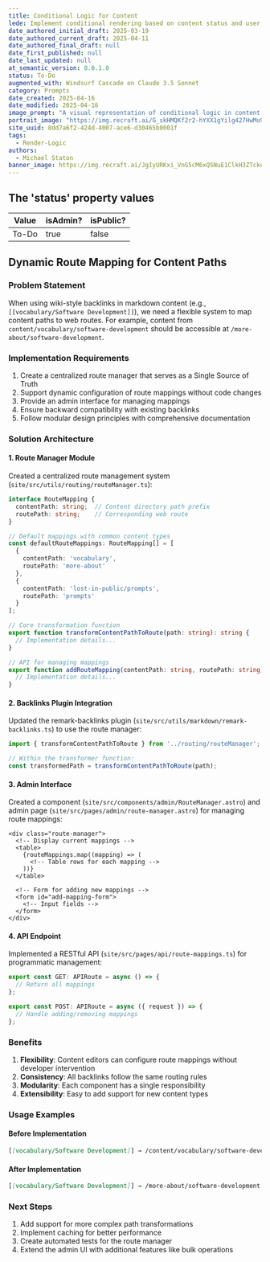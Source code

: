 ```yaml
---
title: Conditional Logic for Content
lede: Implement conditional rendering based on content status and user roles
date_authored_initial_draft: 2025-03-19
date_authored_current_draft: 2025-04-11
date_authored_final_draft: null
date_first_published: null
date_last_updated: null
at_semantic_version: 0.0.1.0
status: To-Do
augmented_with: Windsurf Cascade on Claude 3.5 Sonnet
category: Prompts
date_created: 2025-04-16
date_modified: 2025-04-16
image_prompt: "A visual representation of conditional logic in content rendering, featuring flowcharts, branching arrows, and code snippets. The scene conveys dynamic decision-making, modularity, and the adaptability of digital content systems."
portrait_image: "https://img.recraft.ai/G_skHMQKf2r2-hYXX1gYilg427HwMu9D25b3grAHW7w/rs:fit:1024:1820:0/raw:1/plain/abs://external/images/5ea9280a-7dc4-4d2a-9cb4-40e1fa8738fd"
site_uuid: 8dd7a6f2-424d-4007-ace6-d30465b0001f
tags:
  - Render-Logic
authors:
  - Michael Staton
banner_image: https://img.recraft.ai/JgIyURKxi_VnG5cM6xQSNuE1ClkH3ZTckuGvevkfJFk/rs:fit:1024:2048:0/raw:1/plain/abs://external/images/ca73a923-6834-4092-879c-24da549097a7
---
```


## The 'status' property values

| Value | isAdmin? | isPublic? |
| ----- | -------- | --------- |
| To-Do | true     | false     |

## Dynamic Route Mapping for Content Paths

### Problem Statement

When using wiki-style backlinks in markdown content (e.g., `[[vocabulary/Software Development]]`), we need a flexible system to map content paths to web routes. For example, content from `content/vocabulary/software-development` should be accessible at `/more-about/software-development`.

### Implementation Requirements

1. Create a centralized route manager that serves as a Single Source of Truth
2. Support dynamic configuration of route mappings without code changes
3. Provide an admin interface for managing mappings
4. Ensure backward compatibility with existing backlinks
5. Follow modular design principles with comprehensive documentation

### Solution Architecture

#### 1. Route Manager Module

Created a centralized route management system (`site/src/utils/routing/routeManager.ts`):

```typescript
interface RouteMapping {
  contentPath: string;  // Content directory path prefix
  routePath: string;    // Corresponding web route
}

// Default mappings with common content types
const defaultRouteMappings: RouteMapping[] = [
  {
    contentPath: 'vocabulary',
    routePath: 'more-about'
  },
  {
    contentPath: 'lost-in-public/prompts',
    routePath: 'prompts'
  }
];

// Core transformation function
export function transformContentPathToRoute(path: string): string {
  // Implementation details...
}

// API for managing mappings
export function addRouteMapping(contentPath: string, routePath: string): void {
  // Implementation details...
}
```

#### 2. Backlinks Plugin Integration

Updated the remark-backlinks plugin (`site/src/utils/markdown/remark-backlinks.ts`) to use the route manager:

```typescript
import { transformContentPathToRoute } from '../routing/routeManager';

// Within the transformer function:
const transformedPath = transformContentPathToRoute(path);
```

#### 3. Admin Interface

Created a component (`site/src/components/admin/RouteManager.astro`) and admin page (`site/src/pages/admin/route-manager.astro`) for managing route mappings:

```astro
<div class="route-manager">
  <!-- Display current mappings -->
  <table>
    {routeMappings.map((mapping) => (
      <!-- Table rows for each mapping -->
    ))}
  </table>
  
  <!-- Form for adding new mappings -->
  <form id="add-mapping-form">
    <!-- Input fields -->
  </form>
</div>
```

#### 4. API Endpoint

Implemented a RESTful API (`site/src/pages/api/route-mappings.ts`) for programmatic management:

```typescript
export const GET: APIRoute = async () => {
  // Return all mappings
};

export const POST: APIRoute = async ({ request }) => {
  // Handle adding/removing mappings
};
```

### Benefits

1. **Flexibility**: Content editors can configure route mappings without developer intervention
2. **Consistency**: All backlinks follow the same routing rules
3. **Modularity**: Each component has a single responsibility
4. **Extensibility**: Easy to add support for new content types

### Usage Examples

#### Before Implementation
```markdown
[[vocabulary/Software Development]] → /content/vocabulary/software-development
```

#### After Implementation
```markdown
[[vocabulary/Software Development]] → /more-about/software-development
```

### Next Steps

1. Add support for more complex path transformations
2. Implement caching for better performance
3. Create automated tests for the route manager
4. Extend the admin UI with additional features like bulk operations